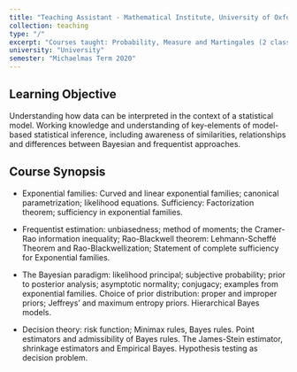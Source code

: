 ```yaml
---
title: "Teaching Assistant - Mathematical Institute, University of Oxford"
collection: teaching
type: "/"
excerpt: "Courses taught: Probability, Measure and Martingales (2 classes), Functional Analysis I (1 class)"
university: "University"
semester: "Michaelmas Term 2020"
---
```



## Learning Objective
Understanding how data can be interpreted in the context of a statistical model. Working knowledge and understanding of key-elements of model-based statistical inference, including awareness of similarities, relationships and differences between Bayesian and frequentist approaches.

## Course Synopsis
- Exponential families: Curved and linear exponential families; canonical parametrization; likelihood equations. Sufficiency: Factorization theorem; sufficiency in exponential families.
  
- Frequentist estimation: unbiasedness; method of moments; the Cramer-Rao information inequality; Rao-Blackwell theorem: Lehmann-Scheffé Theorem and Rao-Blackwellization; Statement of complete sufficiency for Exponential families.

- The Bayesian paradigm: likelihood principal; subjective probability; prior to posterior analysis; asymptotic normality; conjugacy; examples from exponential families. Choice of prior distribution: proper and improper priors; Jeffreys’ and maximum entropy priors. Hierarchical Bayes models.

- Decision theory: risk function; Minimax rules, Bayes rules. Point estimators and admissibility of Bayes rules. The James-Stein estimator, shrinkage estimators and Empirical Bayes. Hypothesis testing as decision problem.

<!-- permalink: /teaching/course1 -->